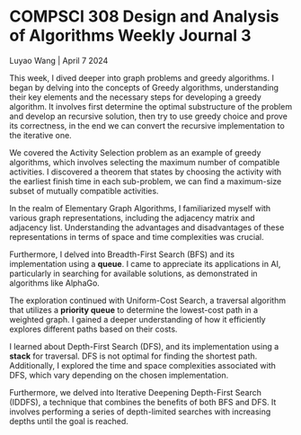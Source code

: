 # COMPSCI 308 Design and Analysis of Algorithms Weekly Journal 3

Luyao Wang | April 7 2024

This week, I dived deeper into graph problems and greedy algorithms. I began by delving into the concepts of Greedy algorithms, understanding their key elements and the necessary steps for developing a greedy algorithm. It involves first determine the optimal substructure of the problem and develop an recursive solution, then try to use greedy choice and prove its correctness, in the end we can convert the recursive implementation to the iterative one.

We covered the Activity Selection problem as an example of greedy algorithms, which involves selecting the maximum number of compatible activities. I discovered a theorem that states by choosing the activity with the earliest finish time in each sub-problem, we can find a maximum-size subset of mutually compatible activities.

In the realm of Elementary Graph Algorithms, I familiarized myself with various graph representations, including the adjacency matrix and adjacency list. Understanding the advantages and disadvantages of these representations in terms of space and time complexities was crucial.

Furthermore, I delved into Breadth-First Search (BFS) and its implementation using a **queue**. I came to appreciate its applications in AI, particularly in searching for available solutions, as demonstrated in algorithms like AlphaGo.

The exploration continued with Uniform-Cost Search, a traversal algorithm that utilizes a **priority queue** to determine the lowest-cost path in a weighted graph. I gained a deeper understanding of how it efficiently explores different paths based on their costs.

I learned about Depth-First Search (DFS), and its implementation using a **stack** for traversal. DFS is not optimal for finding the shortest path. Additionally, I explored the time and space complexities associated with DFS, which vary depending on the chosen implementation.

Furthermore, we delved into Iterative Deepening Depth-First Search (IDDFS), a technique that combines the benefits of both BFS and DFS. It involves performing a series of depth-limited searches with increasing depths until the goal is reached.
